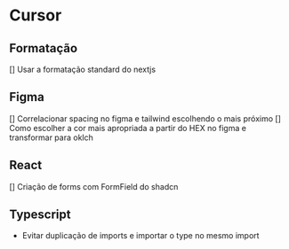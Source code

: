 # Cursor

## Formatação

[] Usar a formatação standard do nextjs

## Figma

[] Correlacionar spacing no figma e tailwind escolhendo o mais próximo
[] Como escolher a cor mais apropriada a partir do HEX no figma e transformar para oklch

## React

[] Criação de forms com FormField do shadcn

## Typescript

- Evitar duplicação de imports e importar o type no mesmo import
